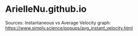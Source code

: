 # ArielleNu.github.io
Sources:
Instantaneous vs Average Velocity graph: https://www.simply.science/popups/avg_instant_velocity.html
